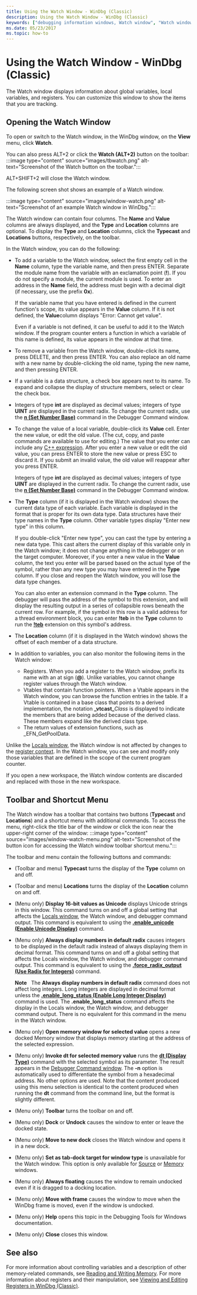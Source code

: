 ```yaml
---
title: Using the Watch Window - WinDbg (Classic)
description: Using the Watch Window - WinDbg (Classic)
keywords: ["debugging information windows, Watch window", "Watch window", "memory, Watch window"]
ms.date: 05/23/2017
ms.topic: how-to
---
```


# Using the Watch Window - WinDbg (Classic)

The Watch window displays information about global variables, local variables, and registers. You can customize this window to show the items that you are tracking.

## Opening the Watch Window

To open or switch to the Watch window, in the WinDbg window, on the **View** menu, click **Watch**.

You can also press ALT+2 or click the **Watch (ALT+2)** button on the toolbar: :::image type="content" source="images/tbwatch.png" alt-text="Screenshot of the Watch button on the toolbar.":::

ALT+SHIFT+2 will close the Watch window.

The following screen shot shows an example of a Watch window.

:::image type="content" source="images/window-watch.png" alt-text="Screenshot of an example Watch window in WinDbg.":::

The Watch window can contain four columns. The **Name** and **Value** columns are always displayed, and the **Type** and **Location** columns are optional. To display the **Type** and **Location** columns, click the **Typecast** and **Locations** buttons, respectively, on the toolbar.

In the Watch window, you can do the following:

- To add a variable to the Watch window, select the first empty cell in the **Name** column, type the variable name, and then press ENTER. Separate the module name from the variable with an exclamation point (**!**). If you do not specify a module, the current module is used. To enter an address in the **Name** field, the address must begin with a decimal digit (if necessary, use the prefix **0x**).

  If the variable name that you have entered is defined in the current function's scope, its value appears in the **Value** column. If it is not defined, the **Value**column displays "Error: Cannot get value".

  Even if a variable is not defined, it can be useful to add it to the Watch window. If the program counter enters a function in which a variable of this name is defined, its value appears in the window at that time.

- To remove a variable from the Watch window, double-click its name, press DELETE, and then press ENTER. You can also replace an old name with a new name by double-clicking the old name, typing the new name, and then pressing ENTER.

- If a variable is a data structure, a check box appears next to its name. To expand and collapse the display of structure members, select or clear the check box.

- Integers of type **int** are displayed as decimal values; integers of type **UINT** are displayed in the current radix. To change the current radix, use the [**n (Set Number Base)**](../debuggercmds/n--set-number-base-.md) command in the Debugger Command window.

- To change the value of a local variable, double-click its **Value** cell. Enter the new value, or edit the old value. (The cut, copy, and paste commands are available to use for editing.) The value that you enter can include any [C++ expression](../debuggercmds/c---numbers-and-operators.md). After you enter a new value or edit the old value, you can press ENTER to store the new value or press ESC to discard it. If you submit an invalid value, the old value will reappear after you press ENTER.

  Integers of type **int** are displayed as decimal values; integers of type **UINT** are displayed in the current radix. To change the current radix, use the [**n (Set Number Base)**](../debuggercmds/n--set-number-base-.md) command in the Debugger Command window.

- The **Type** column (if it is displayed in the Watch window) shows the current data type of each variable. Each variable is displayed in the format that is proper for its own data type. Data structures have their type names in the **Type** column. Other variable types display "Enter new type" in this column.

  If you double-click "Enter new type", you can cast the type by entering a new data type. This cast alters the current display of this variable only in the Watch window; it does not change anything in the debugger or on the target computer. Moreover, if you enter a new value in the **Value** column, the text you enter will be parsed based on the actual type of the symbol, rather than any new type you may have entered in the **Type** column. If you close and reopen the Watch window, you will lose the data type changes.

  You can also enter an extension command in the **Type** column. The debugger will pass the address of the symbol to this extension, and will display the resulting output in a series of collapsible rows beneath the current row. For example, if the symbol in this row is a valid address for a thread environment block, you can enter **!teb** in the **Type** column to run the [**!teb**](../debuggercmds/-teb.md) extension on this symbol's address.

- The **Location** column (if it is displayed in the Watch window) shows the offset of each member of a data structure.

- In addition to variables, you can also monitor the following items in the Watch window:
  - Registers. When you add a register to the Watch window, prefix its name with an at sign (**@**). Unlike variables, you cannot change register values through the Watch window.
  - Vtables that contain function pointers. When a Vtable appears in the Watch window, you can browse the function entries in the table. If a Vtable is contained in a base class that points to a derived implementation, the notation **\_vtcast\_**<em>Class</em> is displayed to indicate the members that are being added because of the derived class. These members expand like the derived class type.
  - The return values of extension functions, such as \_EFN\_GetPoolData.

Unlike the [Locals window](locals-window.md), the Watch window is not affected by changes to the [register context](changing-contexts.md#register-context). In the Watch window, you can see and modify only those variables that are defined in the scope of the current program counter.

If you open a new workspace, the Watch window contents are discarded and replaced with those in the new workspace.

## Toolbar and Shortcut Menu

The Watch window has a toolbar that contains two buttons (**Typecast** and **Locations**) and a shortcut menu with additional commands. To access the menu, right-click the title bar of the window or click the icon near the upper-right corner of the window: :::image type="content" source="images/window-watch-menu.png" alt-text="Screenshot of the button icon for accessing the Watch window toolbar shortcut menu.":::

The toolbar and menu contain the following buttons and commands:

- (Toolbar and menu) **Typecast** turns the display of the **Type** column on and off.

- (Toolbar and menu) **Locations** turns the display of the **Location** column on and off.

- (Menu only) **Display 16-bit values as Unicode** displays Unicode strings in this window. This command turns on and off a global setting that affects the [Locals window](locals-window.md), the Watch window, and debugger command output. This command is equivalent to using the [**.enable\_unicode (Enable Unicode Display)**](../debuggercmds/-enable-unicode--enable-unicode-display-.md) command.

- (Menu only) **Always display numbers in default radix** causes integers to be displayed in the default radix instead of always displaying them in decimal format. This command turns on and off a global setting that affects the Locals window, the Watch window, and debugger command output. This command is equivalent to using the [**.force\_radix\_output (Use Radix for Integers)**](../debuggercmds/-force-radix-output--use-radix-for-integers-.md) command.

    **Note**   The **Always display numbers in default radix** command does not affect long integers. Long integers are displayed in decimal format unless the [**.enable\_long\_status (Enable Long Integer Display)**](../debuggercmds/-enable-long-status--enable-long-integer-display-.md) command is used. The **.enable\_long\_status** command affects the display in the Locals window, the Watch window, and debugger command output. There is no equivalent for this command in the menu in the Watch window.
  
- (Menu only) **Open memory window for selected value** opens a new docked Memory window that displays memory starting at the address of the selected expression.

- (Menu only) **Invoke dt for selected memory value** runs the [**dt (Display Type)**](../debuggercmds/dt--display-type-.md) command with the selected symbol as its parameter. The result appears in the [Debugger Command window](debugger-command-window.md). The **-n** option is automatically used to differentiate the symbol from a hexadecimal address. No other options are used. Note that the content produced using this menu selection is identical to the content produced when running the **dt** command from the command line, but the format is slightly different.

- (Menu only) **Toolbar** turns the toolbar on and off.

- (Menu only) **Dock** or **Undock** causes the window to enter or leave the docked state.

- (Menu only) **Move to new dock** closes the Watch window and opens it in a new dock.

- (Menu only) **Set as tab-dock target for window type** is unavailable for the Watch window. This option is only available for [Source](source-window.md) or [Memory](memory-window.md) windows.

- (Menu only) **Always floating** causes the window to remain undocked even if it is dragged to a docking location.

- (Menu only) **Move with frame** causes the window to move when the WinDbg frame is moved, even if the window is undocked.

- (Menu only) **Help** opens this topic in the Debugging Tools for Windows documentation.

- (Menu only) **Close** closes this window.

## See also

For more information about controlling variables and a description of other memory-related commands, see [Reading and Writing Memory](reading-and-writing-memory.md). For more information about registers and their manipulation, see [Viewing and Editing Registers in WinDbg (Classic)](registers-window.md).
